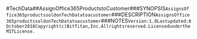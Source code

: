 #TechData##AssignOffice365ProductstoCustomer###SYNOPSIS```AssignsOffice365productssoldonTechDatatoacustomer```###DESCRIPTION```AssignsOffice365productssoldonTechDatatoacustomer```###NOTES```Version:1.0Lastupdated:8October2018Copyright(c)BitTitan,Inc.Allrightsreserved.LicensedundertheMITLicense.```
